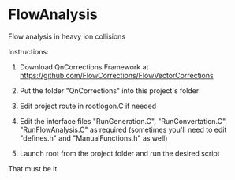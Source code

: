 # FlowAnalysis


Flow analysis in heavy ion collisions



Instructions:



1. Download QnCorrections Framework at https://github.com/FlowCorrections/FlowVectorCorrections

2. Put the folder "QnCorrections" into this project's folder

3. Edit project route in rootlogon.C if needed

4. Edit the interface files "RunGeneration.C", "RunConvertation.C", "RunFlowAnalysis.C" as required (sometimes you'll need to edit "defines.h" and "ManualFunctions.h" as well)

5. Launch root from the project folder and run the desired script



That must be it